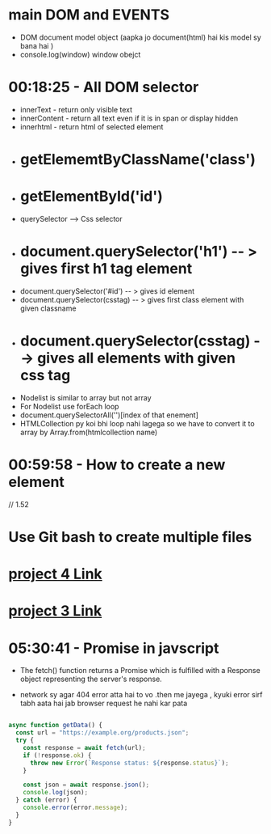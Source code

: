 # main DOM and EVENTS

- DOM document model object (aapka jo document(html) hai kis model sy bana hai )
- console.log(window) window obejct

# 00:18:25  -  All DOM selector

- innerText -  return only visible text
- innerContent - return all text even if it is in span or display hidden
- innerhtml - return html of selected element
- # getElememtByClassName('class')
- # getElementById('id')
- querySelector --> Css selector
- # document.querySelector('h1') -- > gives first h1 tag element
- document.querySelector('#id') -- > gives id element
- document.querySelector(csstag) -- > gives first class element with given classname
- # document.querySelector(csstag) --> gives all elements with given css tag
- Nodelist is similar to array but not array
- For Nodelist use forEach loop
- document.querySelectorAll('')[index  of that enement] 
- HTMLCollection py koi bhi loop nahi lagega so we have to convert it to array by Array.from(htmlcollection name)


# 00:59:58  -  How to create a new element
// 1.52

# Use Git bash to create multiple files

# [project 4 Link ](https://javascript-e6p.pages.dev/)

# [project 3 Link](https://digital-analog-clock.tiiny.site/)



# 05:30:41  -  Promise in javscript
- The fetch() function returns a Promise which is fulfilled with a Response object representing the server's response.

- network sy agar 404 error atta hai to vo .then me jayega , kyuki error sirf tabh aata hai jab browser request he nahi kar pata 


```javascript

async function getData() {
  const url = "https://example.org/products.json";
  try {
    const response = await fetch(url);
    if (!response.ok) {
      throw new Error(`Response status: ${response.status}`);
    }

    const json = await response.json();
    console.log(json);
  } catch (error) {
    console.error(error.message);
  }
}


 ```